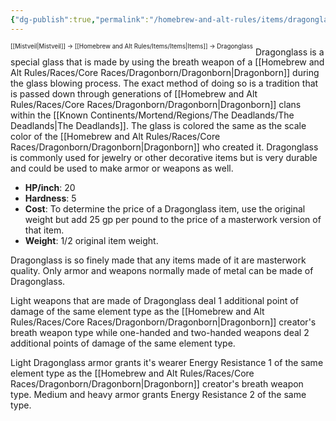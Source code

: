 ```yaml
---
{"dg-publish":true,"permalink":"/homebrew-and-alt-rules/items/dragonglass/"}
---
```


<sup><sup>[[Mistveil\|Mistveil]] → [[Homebrew and Alt Rules/Items/Items\|Items]] → Dragonglass</sup></sup> 
Dragonglass is a special glass that is made by using the breath weapon of a [[Homebrew and Alt Rules/Races/Core Races/Dragonborn/Dragonborn\|Dragonborn]] during the glass blowing process. The exact method of doing so is a tradition that is passed down through generations of [[Homebrew and Alt Rules/Races/Core Races/Dragonborn/Dragonborn\|Dragonborn]] clans within the [[Known Continents/Mortend/Regions/The Deadlands/The Deadlands\|The Deadlands]]. The glass is colored the same as the scale color of the [[Homebrew and Alt Rules/Races/Core Races/Dragonborn/Dragonborn\|Dragonborn]] who created it. Dragonglass is commonly used for jewelry or other decorative items but is very durable and could be used to make armor or weapons as well. 

- **HP/inch**: 20
- **Hardness**: 5
- **Cost**: To determine the price of a Dragonglass item, use the original weight but add 25 gp per pound to the price of a masterwork version of that item.
- **Weight**: 1/2 original item weight.

Dragonglass is so finely made that any items made of it are masterwork quality. Only armor and weapons normally made of metal can be made of Dragonglass.

Light weapons that are made of Dragonglass deal 1 additional point of damage of the same element type as the [[Homebrew and Alt Rules/Races/Core Races/Dragonborn/Dragonborn\|Dragonborn]] creator's breath weapon type while one-handed and two-handed weapons deal 2 additional points of damage of the same element type.

Light Dragonglass armor grants it's wearer Energy Resistance 1 of the same element type as the [[Homebrew and Alt Rules/Races/Core Races/Dragonborn/Dragonborn\|Dragonborn]] creator's breath weapon type. Medium and heavy armor grants Energy Resistance 2 of the same type. 